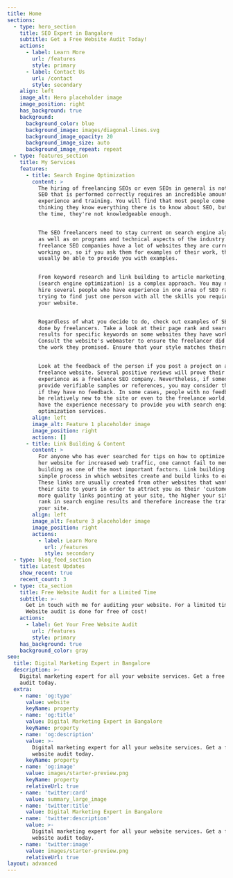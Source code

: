 ```yaml
---
title: Home
sections:
  - type: hero_section
    title: SEO Expert in Bangalore
    subtitle: Get a Free Website Audit Today!
    actions:
      - label: Learn More
        url: /features
        style: primary
      - label: Contact Us
        url: /contact
        style: secondary
    align: left
    image_alt: Hero placeholder image
    image_position: right
    has_background: true
    background:
      background_color: blue
      background_image: images/diagonal-lines.svg
      background_image_opacity: 20
      background_image_size: auto
      background_image_repeat: repeat
  - type: features_section
    title: My Services
    features:
      - title: Search Engine Optimization
        content: >
          The hiring of freelancing SEOs or even SEOs in general is not easy. An
          SEO that is performed correctly requires an incredible amount of
          experience and training. You will find that most people come to you
          thinking they know everything there is to know about SEO, but most of
          the time, they're not knowledgeable enough.


          The SEO freelancers need to stay current on search engine algorithms,
          as well as on programs and technical aspects of the industry. Great
          freelance SEO companies have a lot of websites they are currently
          working on, so if you ask them for examples of their work, they will
          usually be able to provide you with examples.


          From keyword research and link building to article marketing, SEO
          (search engine optimization) is a complex approach. You may need to
          hire several people who have experience in one area of SEO rather than
          trying to find just one person with all the skills you require for
          your website.


          Regardless of what you decide to do, check out examples of SEO work
          done by freelancers. Take a look at their page rank and search engine
          results for specific keywords on some websites they have worked on.
          Consult the website's webmaster to ensure the freelancer did indeed do
          the work they promised. Ensure that your style matches theirs.


          Look at the feedback of the person if you post a project on a
          freelance website. Several positive reviews will prove their
          experience as a freelance SEO company. Nevertheless, if someone can
          provide verifiable samples or references, you may consider them even
          if they have no feedback. In some cases, people with no feedback may
          be relatively new to the site or even to the freelance world, but they
          have the experience necessary to provide you with search engine
          optimization services.
        align: left
        image_alt: Feature 1 placeholder image
        image_position: right
        actions: []
      - title: Link Building & Content
        content: >
          For anyone who has ever searched for tips on how to optimize his or
          her website for increased web traffic, one cannot fail to mention link
          building as one of the most important factors. Link building is a
          simple process in which websites create and build links to each other.
          These links are usually created from other websites that want to point
          their site to yours in order to attract you as their 'customer.' The
          more quality links pointing at your site, the higher your site will
          rank in search engine results and therefore increase the traffic to
          your site.
        align: left
        image_alt: Feature 3 placeholder image
        image_position: right
        actions:
          - label: Learn More
            url: /features
            style: secondary
  - type: blog_feed_section
    title: Latest Updates
    show_recent: true
    recent_count: 3
  - type: cta_section
    title: Free Website Audit for a Limited Time
    subtitle: >-
      Get in touch with me for auditing your website. For a limited time,
      Website audit is done for free of cost!
    actions:
      - label: Get Your Free Website Audit
        url: /features
        style: primary
    has_background: true
    background_color: gray
seo:
  title: Digital Marketing Expert in Bangalore
  description: >-
    Digital marketing expert for all your website services. Get a free website
    audit today.
  extra:
    - name: 'og:type'
      value: website
      keyName: property
    - name: 'og:title'
      value: Digital Marketing Expert in Bangalore
      keyName: property
    - name: 'og:description'
      value: >-
        Digital marketing expert for all your website services. Get a free
        website audit today.
      keyName: property
    - name: 'og:image'
      value: images/starter-preview.png
      keyName: property
      relativeUrl: true
    - name: 'twitter:card'
      value: summary_large_image
    - name: 'twitter:title'
      value: Digital Marketing Expert in Bangalore
    - name: 'twitter:description'
      value: >-
        Digital marketing expert for all your website services. Get a free
        website audit today.
    - name: 'twitter:image'
      value: images/starter-preview.png
      relativeUrl: true
layout: advanced
---
```


